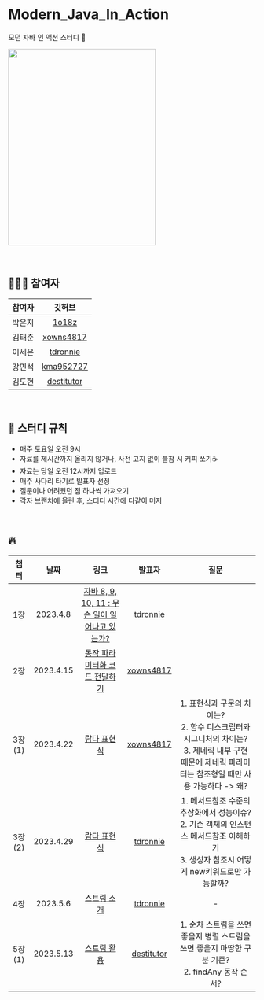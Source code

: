 # Modern_Java_In_Action
모던 자바 인 액션 스터디 📒

<img src="https://user-images.githubusercontent.com/66556716/229256817-cd5f3ecc-2c69-4c9e-8cb3-39eeeb091b90.jpeg" width="300" height="400"/>

&nbsp;
&nbsp;

## 🧑🏻‍💻 참여자  

|참여자|깃허브|
|:---:|:---:|
|박은지|[1o18z](https://github.com/1o18z)|
|김태준|[xowns4817](https://github.com/xowns4817)|
|이세은|[tdronnie](https://github.com/tdronnie)|
|강민석|[kma952727](https://github.com/kma952727)|
|김도현|[destitutor](https://github.com/destitutor)|


&nbsp;
&nbsp;

## 📒 스터디 규칙

- 매주 토요일 오전 9시  
- 자료를 제시간까지 올리지 않거나, 사전 고지 없이 불참 시 커피 쏘기☕️  
- 자료는 당일 오전 12시까지 업로드  
- 매주 사다리 타기로 발표자 선정  
- 질문이나 어려웠던 점 하나씩 가져오기
- 각자 브랜치에 올린 후, 스터디 시간에 다같이 머지  


&nbsp;


## 🔥  


|챕터|날짜|링크|발표자|질문|
|:--:|:---:|:---:|:---:|:---:|
|1장|2023.4.8|[자바 8, 9, 10, 11 : 무슨 일이 일어나고 있는가?](https://github.com/tdronnie/Modern_Java_In_Action/blob/e90402136189788ebcabc71a3836c31013b97ca9/1%EC%9E%A5/%EC%9D%B4%EC%84%B8%EC%9D%80_1%EC%9E%A5.md)|[tdronnie](https://github.com/tdronnie)||
|2장|2023.4.15|[동작 파라미터화 코드 전달하기](https://github.com/1o18z/Modern_Java_In_Action/blob/main/%EA%B9%80%ED%83%9C%EC%A4%80/2%EC%9E%A5.md)|[xowns4817](https://github.com/xowns4817)||
|3장(1)|2023.4.22|[람다 표현식](https://github.com/1o18z/Modern_Java_In_Action/blob/main/%EA%B9%80%ED%83%9C%EC%A4%80/3%EC%9E%A5.md)|[xowns4817](https://github.com/xowns4817)|1. 표현식과 구문의 차이는?<br> 2. 함수 디스크립터와 시그니처의 차이는?<br> 3. 제네릭 내부 구현 때문에 제네릭 파라미터는 참조형일 때만 사용 가능하다 -> 왜?|
|3장(2)|2023.4.29|[람다 표현식](https://github.com/tdronnie/Modern_Java_In_Action/blob/main/%EC%9D%B4%EC%84%B8%EC%9D%80/3%EC%9E%A5_%EB%9E%8C%EB%8B%A4_%ED%91%9C%ED%98%84%EC%8B%9D%232.md)|[tdronnie](https://github.com/tdronnie)|1. 메서드참조 수준의 추상화에서 성능이슈?<br> 2. 기존 객체의 인스턴스 메서드참조 이해하기<br> 3. 생성자 참조시 어떻게 new키워드로만 가능할까?|
|4장|2023.5.6|[스트림 소개](https://github.com/1o18z/Modern_Java_In_Action/blob/main/%EC%9D%B4%EC%84%B8%EC%9D%80/4%EC%9E%A5_%EC%8A%A4%ED%8A%B8%EB%A6%BC_%EC%86%8C%EA%B0%9C.md)|[tdronnie](https://github.com/tdronnie)|-|
|5장(1)|2023.5.13|[스트림 활용](https://github.com/1o18z/Modern_Java_In_Action/blob/main/%EA%B9%80%EB%8F%84%ED%98%84/%EA%B9%80%EB%8F%84%ED%98%84_5%EC%9E%A5.md)|[destitutor](https://github.com/destitutor)|1. 순차 스트림을 쓰면 좋을지 병렬 스트림을 쓰면 좋을지 마땅한 구분 기준? <br> 2. findAny 동작 순서?|
